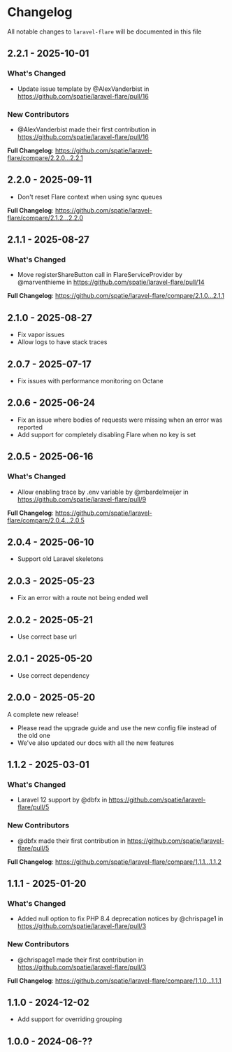 # Changelog

All notable changes to `laravel-flare` will be documented in this file

## 2.2.1 - 2025-10-01

### What's Changed

* Update issue template by @AlexVanderbist in https://github.com/spatie/laravel-flare/pull/16

### New Contributors

* @AlexVanderbist made their first contribution in https://github.com/spatie/laravel-flare/pull/16

**Full Changelog**: https://github.com/spatie/laravel-flare/compare/2.2.0...2.2.1

## 2.2.0 - 2025-09-11

- Don't reset Flare context when using sync queues

**Full Changelog**: https://github.com/spatie/laravel-flare/compare/2.1.2...2.2.0

## 2.1.1 - 2025-08-27

### What's Changed

* Move registerShareButton call in FlareServiceProvider by @marventhieme in https://github.com/spatie/laravel-flare/pull/14

**Full Changelog**: https://github.com/spatie/laravel-flare/compare/2.1.0...2.1.1

## 2.1.0 - 2025-08-27

- Fix vapor issues
- Allow logs to have stack traces

## 2.0.7 - 2025-07-17

- Fix issues with performance monitoring on Octane

## 2.0.6 - 2025-06-24

- Fix an issue where bodies of requests were missing when an error was reported
- Add support for completely disabling Flare when no key is set

## 2.0.5 - 2025-06-16

### What's Changed

* Allow enabling trace by .env variable by @mbardelmeijer in https://github.com/spatie/laravel-flare/pull/9

**Full Changelog**: https://github.com/spatie/laravel-flare/compare/2.0.4...2.0.5

## 2.0.4 - 2025-06-10

- Support old Laravel skeletons

## 2.0.3 - 2025-05-23

- Fix an error with a route not being ended well

## 2.0.2 - 2025-05-21

- Use correct base url

## 2.0.1 - 2025-05-20

- Use correct dependency

## 2.0.0 - 2025-05-20

A complete new release!

- Please read the upgrade guide and use the new config file instead of the old one
- We've also updated our docs with all the new features

## 1.1.2 - 2025-03-01

### What's Changed

* Laravel 12 support by @dbfx in https://github.com/spatie/laravel-flare/pull/5

### New Contributors

* @dbfx made their first contribution in https://github.com/spatie/laravel-flare/pull/5

**Full Changelog**: https://github.com/spatie/laravel-flare/compare/1.1.1...1.1.2

## 1.1.1 - 2025-01-20

### What's Changed

* Added null option to fix PHP 8.4 deprecation notices by @chrispage1 in https://github.com/spatie/laravel-flare/pull/3

### New Contributors

* @chrispage1 made their first contribution in https://github.com/spatie/laravel-flare/pull/3

**Full Changelog**: https://github.com/spatie/laravel-flare/compare/1.1.0...1.1.1

## 1.1.0 - 2024-12-02

- Add support for overriding grouping

## 1.0.0 - 2024-06-??
